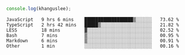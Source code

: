 ```js
console.log(khanguslee);
```

<!--START_SECTION:waka-->

```text
JavaScript   9 hrs 6 mins    ██████████████████▒░░░░░░   73.62 %
TypeScript   2 hrs 42 mins   █████▒░░░░░░░░░░░░░░░░░░░   21.82 %
LESS         18 mins         ▓░░░░░░░░░░░░░░░░░░░░░░░░   02.52 %
Bash         7 mins          ▒░░░░░░░░░░░░░░░░░░░░░░░░   00.95 %
Markdown     6 mins          ▒░░░░░░░░░░░░░░░░░░░░░░░░   00.91 %
Other        1 min           ░░░░░░░░░░░░░░░░░░░░░░░░░   00.16 %
```

<!--END_SECTION:waka-->

<!--
**khanguslee/khanguslee** is a ✨ _special_ ✨ repository because its `README.md` (this file) appears on your GitHub profile.

Here are some ideas to get you started:

- 🔭 I’m currently working on ...
- 🌱 I’m currently learning ...
- 👯 I’m looking to collaborate on ...
- 🤔 I’m looking for help with ...
- 💬 Ask me about ...
- 📫 How to reach me: ...
- 😄 Pronouns: ...
- ⚡ Fun fact: ...
-->
